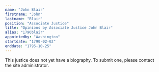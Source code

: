 ```yaml
---
name: "John Blair"
firstname: "John"
lastname: "Blair"
position: "Associate Justice"
title: "Opinions by Associate Justice John Blair"
alias: "1790blair"
appointedby: "Washington"
startdate: "1790-02-02"
enddate: "1795-10-25"
---
```

This justice does not yet have a biography. To submit one, please contact the site administrator.
